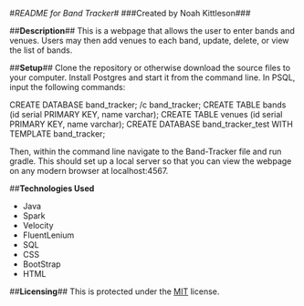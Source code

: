 #_README for Band Tracker_#
###Created by Noah Kittleson###

##**Description**##
This is a webpage that allows the user to enter bands and venues.  Users may then add venues to each band, update, delete, or view the list of bands.

##**Setup**##
Clone the repository or otherwise download the source files to your computer.  Install Postgres and start it from the command line.  In PSQL, input the following commands:

CREATE DATABASE band_tracker;
/c band_tracker;
CREATE TABLE bands (id serial PRIMARY KEY, name varchar);
CREATE TABLE venues (id serial PRIMARY KEY, name varchar);
CREATE DATABASE band_tracker_test WITH TEMPLATE band_tracker;

Then, within the command line navigate to the Band-Tracker file and run gradle.  This should set up a local server so that you can view the webpage on any modern browser at localhost:4567.

##**Technologies Used**
* Java
* Spark
* Velocity
* FluentLenium
* SQL
* CSS
* BootStrap
* HTML

##**Licensing**##
This is protected under the [MIT](https://en.wikipedia.org/wiki/MIT_License) license.

